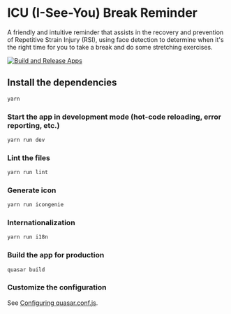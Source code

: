# ICU (I-See-You) Break Reminder
A friendly and intuitive reminder that assists in the recovery and prevention of Repetitive Strain Injury (RSI), using face detection to determine when it's the right time for you to take a break and do some stretching exercises.

[![Build and Release Apps](https://github.com/alfrededison/ICU-Break-Reminder/actions/workflows/main.yml/badge.svg)](https://github.com/alfrededison/ICU-Break-Reminder/actions/workflows/main.yml)

## Install the dependencies

```bash
yarn
```

### Start the app in development mode (hot-code reloading, error reporting, etc.)

```bash
yarn run dev
```

### Lint the files

```bash
yarn run lint
```

### Generate icon
```bash
yarn run icongenie
```

### Internationalization
```bash
yarn run i18n
```

### Build the app for production

```bash
quasar build
```

### Customize the configuration

See [Configuring quasar.conf.js](https://v1.quasar.dev/quasar-cli/quasar-conf-js).
